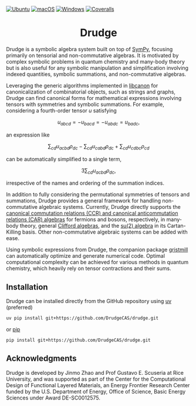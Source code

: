 [![Ubuntu](https://github.com/DrudgeCAS/drudge/workflows/Ubuntu/badge.svg)](https://github.com/DrudgeCAS/drudge/actions/workflows/ubuntu.yml)
[![macOS](https://github.com/DrudgeCAS/drudge/workflows/macOS/badge.svg)](https://github.com/DrudgeCAS/drudge/actions/workflows/macos.yml)
[![Windows](https://github.com/DrudgeCAS/drudge/workflows/Windows/badge.svg)](https://github.com/DrudgeCAS/drudge/actions/workflows/windows.yml)
[![Coveralls](https://coveralls.io/repos/github/DrudgeCAS/drudge/badge.svg?branch=master)](https://coveralls.io/github/DrudgeCAS/drudge?branch=master)

<h1 align="center">Drudge</h1>

Drudge is a symbolic algebra system built on top of
[SymPy](http://www.sympy.org), focusing primarily on tensorial and
non-commutative algebras. It is motivated by complex symbolic problems in
quantum chemistry and many-body theory but is also useful for any symbolic
manipulation and simplification involving indexed quantities, symbolic
summations, and non-commutative algebras.

Leveraging the generic algorithms implemented in
[libcanon](https://github.com/DrudgeCAS/libcanon) for canonicalization of
combinatorial objects, such as strings and graphs, Drudge can find canonical
forms for mathematical expressions involving tensors with symmetries and
symbolic summations. For example, considering a fourth-order tensor $u$
satisfying

$$
u_{abcd} = -u_{bacd} = -u_{abdc} = u_{badc},
$$

an expression like

$$
\sum_{cd} u_{acbd} \rho_{dc} - \sum_{cd} u_{cabd} \rho_{dc} + \sum_{cd} u_{cdbc} \rho_{cd}
$$

can be automatically simplified to a single term,

$$
3 \sum_{cd} u_{acbd} \rho_{dc},
$$

irrespective of the names and ordering of the summation indices.

In addition to fully considering the permutational symmetries of tensors and
summations, Drudge provides a general framework for handling non-commutative
algebraic systems. Currently, Drudge directly supports the [canonical
commutation relations (CCR) and canonical anticommutation relations (CAR)
algebras](https://en.wikipedia.org/wiki/CCR_and_CAR_algebras) for fermions and
bosons, respectively, in many-body theory, general [Clifford
algebras](https://en.wikipedia.org/wiki/Clifford_algebra), and the [su(2)
algebra](https://en.m.wikipedia.org/wiki/Special_unitary_group#Lie_Algebra) in
its Cartan-Killing basis. Other non-commutative algebraic systems can be added
with ease.

Using symbolic expressions from Drudge, the companion package
[gristmill](https://github.com/DrudgeCAS/gristmill) can automatically optimize
and generate numerical code. Optimal computational complexity can be achieved
for various methods in quantum chemistry, which heavily rely on tensor
contractions and their sums.


## Installation

Drudge can be installed directly from the GitHub repository using
[uv](https://github.com/astral-sh/uv) (preferred)
```bash
uv pip install git+https://github.com/DrudgeCAS/drudge.git
```
or [pip](https://pypi.org/project/pip/)
```bash
pip install git+https://github.com/DrudgeCAS/drudge.git
```

## Acknowledgments

Drudge is developed by Jinmo Zhao and Prof Gustavo E. Scuseria at Rice
University, and was supported as part of the Center for the Computational
Design of Functional Layered Materials, an Energy Frontier Research Center
funded by the U.S. Department of Energy, Office of Science, Basic Energy
Sciences under Award DE-SC0012575.
